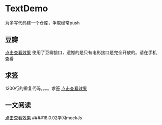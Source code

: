 # TextDemo
为多写代码建一个仓库，争取经常push
## 豆瓣
<a href="https://byinwind.github.io/TestDemo/douban/view/">点击查看效果</a>
使用了豆瓣接口，遗憾的是只有电影接口是完全开放的。请在手机查看

## 求签
1200行的重复代码。。。。求签
<a href="https://byinwind.github.io/TestDemo/sign/">点击查看效果</a>

## 一文阅读
<a href="https://byinwind.github.io/TestDemo/yiwen/">点击查看效果</a>
####18.0.02学习mockJs
